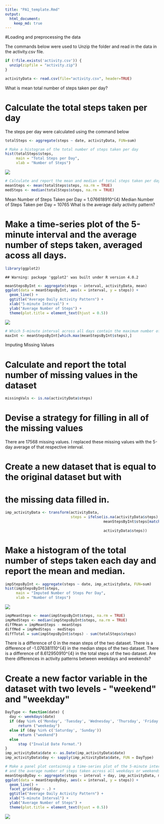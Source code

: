 ```yaml
---
title: "PA1_template.Rmd"
output: 
  html_document:
    keep_md: true
---
```





#Loading and preprocessing the data

The commands below were used to Unzip the folder and read in the data in the activity.csv file.


```r
if (!file.exists('activity.csv')) {
  unzip(zipfile = "activity.zip")
}

activityData <- read.csv(file="activity.csv", header=TRUE)
```

What is mean total number of steps taken per day?

# Calculate the total steps taken per day

The steps per day were calculated using the command below

```r
totalSteps <- aggregate(steps ~ date, activityData, FUN=sum)

# Make a histogram of the total number of steps taken per day
hist(totalSteps$steps,
     main = "Total Steps per Day",
     xlab = "Number of Steps")
```

![](PA1_template_files/figure-html/unnamed-chunk-2-1.png)<!-- -->

```r
# Calculate and report the mean and median of total steps taken per day
meanSteps <- mean(totalSteps$steps, na.rm = TRUE)
medSteps <- median(totalSteps$steps, na.rm = TRUE)
```
Mean Number of Steps Taken per Day = 1.076618910^{4}
Median Number of Steps Taken per Day = 10765
What is the average daily activity pattern?

# Make a time-series plot of the 5-minute interval and the average number of steps taken, averaged acoss all days.


```r
library(ggplot2)
```

```
## Warning: package 'ggplot2' was built under R version 4.0.2
```

```r
meanStepsByInt <- aggregate(steps ~ interval, activityData, mean)
ggplot(data = meanStepsByInt, aes(x = interval, y = steps)) +
  geom_line() +
  ggtitle("Average Daily Activity Pattern") +
  xlab("5-minute Interval") +
  ylab("Average Number of Steps") +
  theme(plot.title = element_text(hjust = 0.5))
```

![](PA1_template_files/figure-html/unnamed-chunk-3-1.png)<!-- -->

```r
# Which 5-minute interval across all days contain the maximum number of steps
maxInt <- meanStepsByInt[which.max(meanStepsByInt$steps),]
```

Imputing Missing Values

# Calculate and report the total number of missing values in the dataset

```r
missingVals <- is.na(activityData$steps)
```
# Devise a strategy for filling in all of the missing values

There are 17568 missing values. I replaced these missing values with the 5-day average of that respective interval.

# Create a new dataset that is equal to the original dataset but with 
# the missing data filled in.

```r
imp_activityData <- transform(activityData,
                              steps = ifelse(is.na(activityData$steps),
                                             meanStepsByInt$steps[match(activityData$interval, 
                                                                        meanStepsByInt$interval)],
                                             activityData$steps))
```

# Make a histogram of the total number of steps taken each day and report the mean and median.

```r
impStepsByInt <- aggregate(steps ~ date, imp_activityData, FUN=sum)
hist(impStepsByInt$steps,
     main = "Imputed Number of Steps Per Day",
     xlab = "Number of Steps")
```

![](PA1_template_files/figure-html/unnamed-chunk-6-1.png)<!-- -->

```r
impMeanSteps <- mean(impStepsByInt$steps, na.rm = TRUE)
impMedSteps <- median(impStepsByInt$steps, na.rm = TRUE)
diffMean = impMeanSteps - meanSteps
diffMed = impMedSteps - medSteps
diffTotal = sum(impStepsByInt$steps) - sum(totalSteps$steps)
```

There is a difference of 0 in the mean steps of the two dataset. There is a difference of -1.076381110^{4} in the median steps of the two dataset. There is a difference of 8.612950910^{4} in the total steps of the two dataset.
Are there differences in activity patterns between weekdays and weekends?

# Create a new factor variable in the dataset with two levels - "weekend" and "weekday"

```r
DayType <- function(date) {
  day <- weekdays(date)
  if (day %in% c('Monday', 'Tuesday', 'Wednesday', 'Thursday', 'Friday'))
      return ("weekeday")
  else if (day %in% c('Saturday', 'Sunday'))
      return ("weekend")
  else
      stop ("Invalid Date Format.")
}
imp_activityData$date <- as.Date(imp_activityData$date)
imp_activityData$day <- sapply(imp_activityData$date, FUN = DayType)

# Make a panel plot containnig a time-series plot of the 5-minute interval
# and the average number of steps taken across all weekdays or weekends
meanStepsByDay <- aggregate(steps ~ interval + day, imp_activityData, mean)
ggplot(data = meanStepsByDay, aes(x = interval, y = steps)) + 
  geom_line() +
  facet_grid(day ~ .) +
  ggtitle("Average Daily Activity Pattern") +
  xlab("5-minute Interval") +
  ylab("Average Number of Steps") +
  theme(plot.title = element_text(hjust = 0.5))
```

![](PA1_template_files/figure-html/unnamed-chunk-7-1.png)<!-- -->
